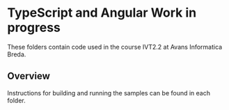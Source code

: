 # TypeScript and Angular Work in progress
These folders contain code used in the course IVT2.2 at Avans Informatica Breda.

## Overview 

Instructions for building and running the samples can be found in each folder.

